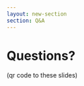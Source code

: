 ```yaml
---
layout: new-section
section: Q&A
---
```


# Questions?

(qr code to these slides)

<!-- I'd embed the actual QR code image/component so attendees can scan it live. -->
